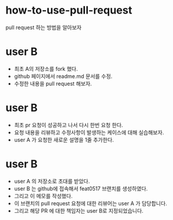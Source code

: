 # how-to-use-pull-request
pull request 하는 방법을 알아보자

# user B
- 최초 A의 저장소를 fork 했다.
- github 페이지에서 readme.md 문서를 수정.
- 수정한 내용을 pull request 해보자.

# user B
- 최초 pr 요청이 성공하고 나서 다시 한번 요청 한다.
- 요청 내용을 리뷰하고 수정사항이 발생하는 케이스에 대해 실습해보자.
- user A 가 요청한 새로운 설명을 1줄 추가한다.

# user B
- user A 의 저장소로 초대를 받았다.
- user B 는 github에 접속해서 feat0517 브랜치를 생성하였다.
- 그리고 이 메모를 작성했다.
- 이 브랜치의 pull request 요청에 대한 리뷰어는 user A 가 담당합니다.
- 그리고 해당 PR 에 대한 책임자는 user B로 지정되었습니다.
